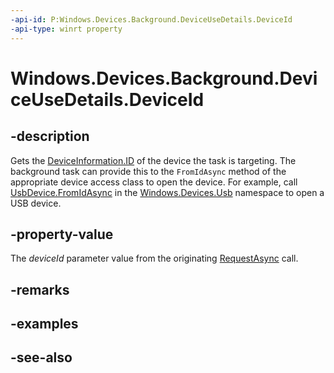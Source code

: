 ```yaml
---
-api-id: P:Windows.Devices.Background.DeviceUseDetails.DeviceId
-api-type: winrt property
---
```


<!-- Property syntax
public string DeviceId { get; }
-->

# Windows.Devices.Background.DeviceUseDetails.DeviceId

## -description
Gets the [DeviceInformation.ID](../windows.devices.enumeration/deviceinformation_id.md) of the device the task is targeting. The background task can provide this to the `FromIdAsync` method of the appropriate device access class to open the device. For example, call [UsbDevice.FromIdAsync](../windows.devices.usb/usbdevice_fromidasync_1322863552.md) in the [Windows.Devices.Usb](../windows.devices.usb/windows_devices_usb.md) namespace to open a USB device.

## -property-value
The *deviceId* parameter value from the originating [RequestAsync](../windows.applicationmodel.background/deviceservicingtrigger_requestasync.md) call.

## -remarks

## -examples

## -see-also
